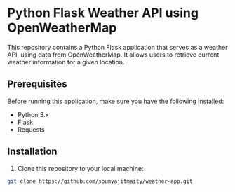 # Python Flask Weather API using OpenWeatherMap

This repository contains a Python Flask application that serves as a weather API, using data from OpenWeatherMap. It allows users to retrieve current weather information for a given location.

## Prerequisites

Before running this application, make sure you have the following installed:

- Python 3.x
- Flask
- Requests

## Installation

1. Clone this repository to your local machine:

```bash
git clone https://github.com/soumyajitmaity/weather-app.git
